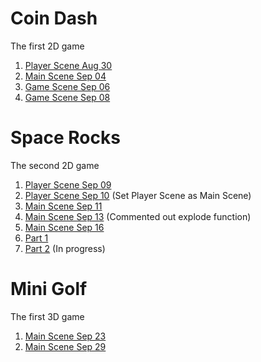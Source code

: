 # Coin Dash
The first 2D game

1. [Player Scene Aug 30](./player_scene_08_30)
2. [Main Scene Sep 04](./main_scene_09_04)
3. [Game Scene Sep 06](./player_scene_09_06)
4. [Game Scene Sep 08](./player_scene_09_08)

# Space Rocks
The second 2D game
1. [Player Scene Sep 09](./Space_Rocks_09_09) 
2. [Player Scene Sep 10](./Space_Rocks_09_10) (Set Player Scene as Main Scene)
3. [Main Scene Sep 11](./Space_Rocks_09_11) 
4. [Main Scene Sep 13](./Space_Rocks_09_13) (Commented out explode function)
5. [Main Scene Sep 16](./Space_Rocks_09_16)
6. [Part 1](./Space_Rocks_Part_1)
7. [Part 2](./Space_Rocks_Part_2) (In progress)

# Mini Golf
The first 3D game
1. [Main Scene Sep 23](./MiniGolfSep23)
2. [Main Scene Sep 29](./MiniGolfSep29)